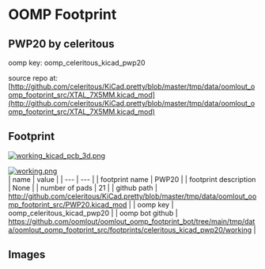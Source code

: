 # OOMP Footprint  
## PWP20  by celeritous  
  
oomp key: oomp_celeritous_kicad_pwp20  
  
source repo at: [http://github.com/celeritous/KiCad.pretty/blob/master/tmp/data/oomlout_oomp_footprint_src/XTAL_7X5MM.kicad_mod](http://github.com/celeritous/KiCad.pretty/blob/master/tmp/data/oomlout_oomp_footprint_src/XTAL_7X5MM.kicad_mod)  
## Footprint  
  
[![working_kicad_pcb_3d.png](working_kicad_pcb_3d_600.png)](working_kicad_pcb_3d.png)  
  
[![working.png](working_600.png)](working.png)  
| name | value | 
| --- | --- | 
| footprint name | PWP20 | 
| footprint description | None | 
| number of pads | 21 | 
| github path | http://github.com/celeritous/KiCad.pretty/blob/master/tmp/data/oomlout_oomp_footprint_src/PWP20.kicad_mod | 
| oomp key | oomp_celeritous_kicad_pwp20 | 
| oomp bot github | https://github.com/oomlout/oomlout_oomp_footprint_bot/tree/main/tmp/data/oomlout_oomp_footprint_src/footprints/celeritous_kicad_pwp20/working | 
## Images  
